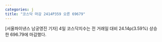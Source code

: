 ```yaml
---
categories: j
title: "코스닥 마감 2414P359 오른 69679"
---
```

[서울파이낸스 남궁영진 기자] 4일 코스닥지수는 전 거래일 대비 24.14p(3.59%) 상승한 696.79에 마감했다.